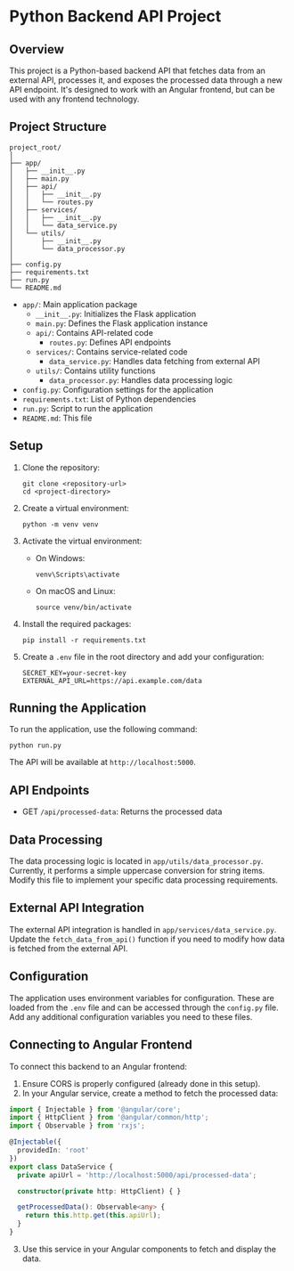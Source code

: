 # Python Backend API Project

## Overview

This project is a Python-based backend API that fetches data from an external API, processes it, and exposes the processed data through a new API endpoint. It's designed to work with an Angular frontend, but can be used with any frontend technology.

## Project Structure

```
project_root/
│
├── app/
│   ├── __init__.py
│   ├── main.py
│   ├── api/
│   │   ├── __init__.py
│   │   └── routes.py
│   ├── services/
│   │   ├── __init__.py
│   │   └── data_service.py
│   └── utils/
│       ├── __init__.py
│       └── data_processor.py
│
├── config.py
├── requirements.txt
├── run.py
└── README.md
```

- `app/`: Main application package
  - `__init__.py`: Initializes the Flask application
  - `main.py`: Defines the Flask application instance
  - `api/`: Contains API-related code
    - `routes.py`: Defines API endpoints
  - `services/`: Contains service-related code
    - `data_service.py`: Handles data fetching from external API
  - `utils/`: Contains utility functions
    - `data_processor.py`: Handles data processing logic
- `config.py`: Configuration settings for the application
- `requirements.txt`: List of Python dependencies
- `run.py`: Script to run the application
- `README.md`: This file

## Setup

1. Clone the repository:
   ```
   git clone <repository-url>
   cd <project-directory>
   ```

2. Create a virtual environment:
   ```
   python -m venv venv
   ```

3. Activate the virtual environment:
   - On Windows:
     ```
     venv\Scripts\activate
     ```
   - On macOS and Linux:
     ```
     source venv/bin/activate
     ```

4. Install the required packages:
   ```
   pip install -r requirements.txt
   ```

5. Create a `.env` file in the root directory and add your configuration:
   ```
   SECRET_KEY=your-secret-key
   EXTERNAL_API_URL=https://api.example.com/data
   ```

## Running the Application

To run the application, use the following command:

```
python run.py
```

The API will be available at `http://localhost:5000`.

## API Endpoints

- GET `/api/processed-data`: Returns the processed data

## Data Processing

The data processing logic is located in `app/utils/data_processor.py`. Currently, it performs a simple uppercase conversion for string items. Modify this file to implement your specific data processing requirements.

## External API Integration

The external API integration is handled in `app/services/data_service.py`. Update the `fetch_data_from_api()` function if you need to modify how data is fetched from the external API.

## Configuration

The application uses environment variables for configuration. These are loaded from the `.env` file and can be accessed through the `config.py` file. Add any additional configuration variables you need to these files.

## Connecting to Angular Frontend

To connect this backend to an Angular frontend:

1. Ensure CORS is properly configured (already done in this setup).
2. In your Angular service, create a method to fetch the processed data:

```typescript
import { Injectable } from '@angular/core';
import { HttpClient } from '@angular/common/http';
import { Observable } from 'rxjs';

@Injectable({
  providedIn: 'root'
})
export class DataService {
  private apiUrl = 'http://localhost:5000/api/processed-data';

  constructor(private http: HttpClient) { }

  getProcessedData(): Observable<any> {
    return this.http.get(this.apiUrl);
  }
}
```

3. Use this service in your Angular components to fetch and display the data.
